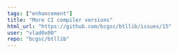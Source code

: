 ```yaml
---
tags: ["enhancement"]
title: "More CI compiler versions"
html_url: "https://github.com/bcgsc/btllib/issues/15"
user: "vlad0x00"
repo: "bcgsc/btllib"
---
```


